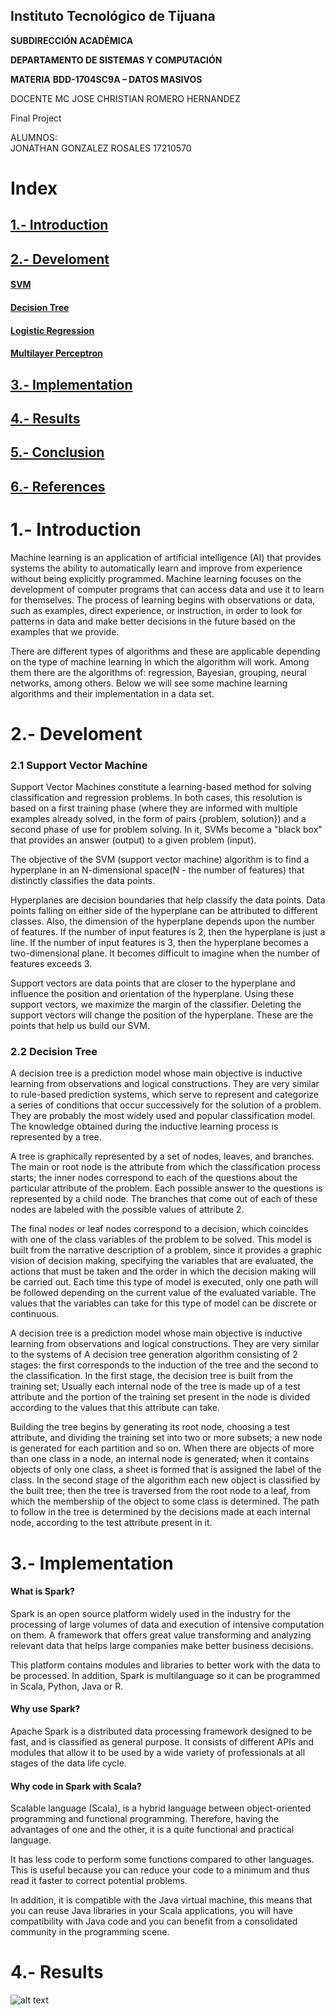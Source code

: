 ## Instituto Tecnológico de Tijuana

**SUBDIRECCIÓN ACADÉMICA**

**DEPARTAMENTO DE SISTEMAS Y COMPUTACIÓN**

**MATERIA**
**BDD-1704SC9A – DATOS MASIVOS** 


DOCENTE
MC JOSE CHRISTIAN ROMERO HERNANDEZ


Final Project

ALUMNOS:                        
JONATHAN GONZALEZ ROSALES 17210570


# Index

## [1.- Introduction](#Introduction)
## [2.- Develoment](#Develoment)
   #### [SVM](#SVM)
   #### [Decision Tree](#DecisionTree)
   #### [Logistic Regression](#LogisticRegression)
   #### [Multilayer Perceptron](#MultilayerPerceptron)
## [3.- Implementation](#Implementation)
## [4.- Results](#Results)
## [5.- Conclusion](#Conclusion)
## [6.- References](#References)



# 1.- Introduction

Machine learning is an application of artificial intelligence (AI) that provides systems the ability to automatically learn and improve from experience without being explicitly programmed. Machine learning focuses on the development of computer programs that can access data and use it to learn for themselves.
The process of learning begins with observations or data, such as examples, direct experience, or instruction, in order to look for patterns in data and make better decisions in the future based on the examples that we provide. 

There are different types of algorithms and these are applicable depending on the type of machine learning in which the algorithm will work. Among them there are the algorithms of: regression, Bayesian, grouping, neural networks, among others. Below we will see some machine learning algorithms and their implementation in a data set.

# 2.- Develoment

### 2.1 Support Vector Machine

Support Vector Machines constitute a learning-based method for solving classification and regression problems. In both cases, this resolution is based on a first training phase (where they are informed with multiple examples already solved, in the form of pairs {problem, solution}) and a second phase of use for problem solving. In it, SVMs become a "black box" that provides an answer (output) to a given problem (input).

The objective of the SVM (support vector machine) algorithm is to find a hyperplane in an N-dimensional space(N - the number of features) that distinctly classifies the data points.


Hyperplanes are decision boundaries that help classify the data points. Data points falling on either side of the hyperplane can be attributed to different classes. Also, the dimension of the hyperplane depends upon the number of features. If the number of input features is 2, then the hyperplane is just a line. If the number of input features is 3, then the hyperplane becomes a two-dimensional plane. It becomes difficult to imagine when the number of features exceeds 3. 

Support vectors are data points that are closer to the hyperplane and influence the position and orientation of the hyperplane. Using these support vectors, we maximize the margin of the classifier. Deleting the support vectors will change the position of the hyperplane. These are the points that help us build our SVM.

### 2.2 Decision Tree

A decision tree is a prediction model whose main objective is inductive learning from observations and logical constructions. They are very similar to rule-based prediction systems, which serve to represent and categorize a series of conditions that occur successively for the solution of a problem. They are probably the most widely used and popular classification model. The knowledge obtained during the inductive learning process is represented by a tree.

A tree is graphically represented by a set of nodes, leaves, and branches. The main or root node is the attribute from which the classification process starts; the inner nodes correspond to each of the questions about the particular attribute of the problem. Each possible answer to the questions is represented by a child node. The branches that come out of each of these nodes are labeled with the possible values of attribute 2. 

The final nodes or leaf nodes correspond to a decision, which coincides with one of the class variables of the problem to be solved. This model is built from the narrative description of a problem, since it provides a graphic vision of decision making, specifying the variables that are evaluated, the actions that must be taken and the order in which the decision making will be carried out. Each time this type of model is executed, only one path will be followed depending on the current value of the evaluated variable. The values that the variables can take for this type of model can be discrete or continuous.

A decision tree is a prediction model whose main objective is inductive learning from observations and logical constructions. They are very similar to the systems of A decision tree generation algorithm consisting of 2 stages: the first corresponds to the induction of the tree and the second to the classification. In the first stage, the decision tree is built from the training set; Usually each internal node of the tree is made up of a test attribute and the portion of the training set present in the node is divided according to the values that this attribute can take. 

Building the tree begins by generating its root node, choosing a test attribute, and dividing the training set into two or more subsets; a new node is generated for each partition and so on. When there are objects of more than one class in a node, an internal node is generated; when it contains objects of only one class, a sheet is formed that is assigned the label of the class. In the second stage of the algorithm each new object is classified by the built tree; then the tree is traversed from the root node to a leaf, from which the membership of the object to some class is determined. The path to follow in the tree is determined by the decisions made at each internal node, according to the test attribute present in it.

# 3.- Implementation

#### What is Spark?

Spark is an open source platform widely used in the industry for the processing of large volumes of data and execution of intensive computation on them. A framework that offers great value transforming and analyzing relevant data that helps large companies make better business decisions.

This platform contains modules and libraries to better work with the data to be processed. In addition, Spark is multilanguage so it can be programmed in Scala, Python, Java or R.

#### Why use Spark?

Apache Spark is a distributed data processing framework designed to be fast, and is classified as general purpose. It consists of different APIs and modules that allow it to be used by a wide variety of professionals at all stages of the data life cycle.

#### Why code in Spark with Scala?

Scalable language (Scala), is a hybrid language between object-oriented programming and functional programming. Therefore, having the advantages of one and the other, it is a quite functional and practical language.

It has less code to perform some functions compared to other languages. This is useful because you can reduce your code to a minimum and thus read it faster to correct potential problems.

In addition, it is compatible with the Java virtual machine, this means that you can reuse Java libraries in your Scala applications, you will have compatibility with Java code and you can benefit from a consolidated community in the programming scene.


# 4.- Results 

![alt text](Evaluacion/svm.PNG)

